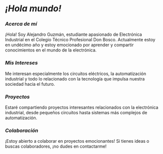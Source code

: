 # *¡Hola mundo!*

### *Acerca de mí*

¡Hola! Soy Alejandro Guzmán, estudiante apasionado de Electrónica Industrial en el Colegio Técnico Profesional Don Bosco. Actualmente estoy en undécimo año y estoy emocionado por aprender y compartir conocimientos en el mundo de la electrónica.

### *Mis Intereses*

Me interesan especialmente los circuitos eléctricos, la automatización industrial y todo lo relacionado con la tecnología que impulsa nuestra sociedad hacia el futuro.

### *Proyectos*

Estaré compartiendo proyectos interesantes relacionados con la electrónica industrial, desde pequeños circuitos hasta sistemas más complejos de automatización.

### *Colaboración*

¡Estoy abierto a colaborar en proyectos emocionantes! Si tienes ideas o buscas colaboradores, ¡no dudes en contactarme!
